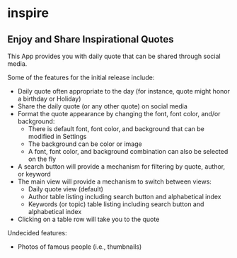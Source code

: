 # inspire

## Enjoy and Share Inspirational Quotes

This App provides you with daily quote that can be shared through social media.

Some of the features for the initial release include:
* Daily quote often appropriate to the day (for instance, quote might honor a birthday or Holiday)
* Share the daily quote (or any other quote) on social media
* Format the quote appearance by changing the font, font color, and/or background:
  * There is default font, font color, and background that can be modified in Settings
  * The background can be color or image
  * A font, font color, and background combination can also be selected on the fly
* A search button will provide a mechanism for filtering by quote, author, or keyword
* The main view will provide a mechanism to switch between views:
  * Daily quote view (default)
  * Author table listing including search button and alphabetical index
  * Keywords (or topic) table listing including search button and alphabetical index
* Clicking on a table row will take you to the quote

Undecided features:
* Photos of famous people (i.e., thumbnails)
